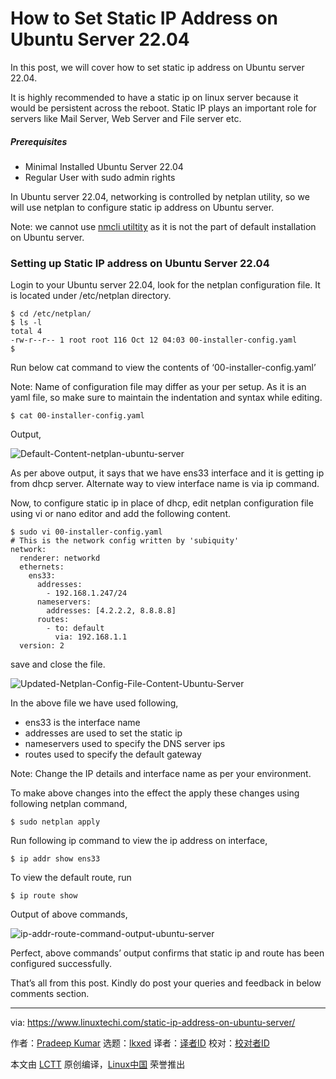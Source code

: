 [#]: subject: "How to Set Static IP Address on Ubuntu Server 22.04"
[#]: via: "https://www.linuxtechi.com/static-ip-address-on-ubuntu-server/"
[#]: author: "Pradeep Kumar https://www.linuxtechi.com/author/pradeep/"
[#]: collector: "lkxed"
[#]: translator: "geekpi"
[#]: reviewer: " "
[#]: publisher: " "
[#]: url: " "

How to Set Static IP Address on Ubuntu Server 22.04
======
In this post, we will cover how to set static ip address on Ubuntu server 22.04.

It is highly recommended to have a static ip on linux server because it would be persistent across the reboot. Static IP plays an important role for servers like Mail Server, Web Server and File server etc.

##### Prerequisites

* Minimal Installed Ubuntu Server 22.04
* Regular User with sudo admin rights

In Ubuntu server 22.04, networking is controlled by netplan utility, so we will use netplan to configure static ip address on Ubuntu server.

Note: we cannot use [nmcli utiltity][1] as it is not the part of default installation on Ubuntu server.

### Setting up Static IP address on Ubuntu Server 22.04

Login to your Ubuntu server 22.04, look for the netplan configuration file. It is located under /etc/netplan directory.

```
$ cd /etc/netplan/
$ ls -l
total 4
-rw-r--r-- 1 root root 116 Oct 12 04:03 00-installer-config.yaml
$
```

Run below cat command to view the contents of ‘00-installer-config.yaml’

Note: Name of configuration file may differ as your per setup. As it is an yaml file, so make sure to maintain the indentation and syntax while editing.

```
$ cat 00-installer-config.yaml
```

Output,

![Default-Content-netplan-ubuntu-server][2]

As per above output, it says that we have ens33 interface and it is getting ip from dhcp server. Alternate way to view interface name is via ip command.

Now, to configure static ip in place of dhcp, edit netplan configuration file using vi or nano editor and add the following content.

```
$ sudo vi 00-installer-config.yaml
# This is the network config written by 'subiquity'
network:
  renderer: networkd
  ethernets:
    ens33:
      addresses:
        - 192.168.1.247/24
      nameservers:
        addresses: [4.2.2.2, 8.8.8.8]
      routes:
        - to: default
          via: 192.168.1.1
  version: 2
```

save and close the file.

![Updated-Netplan-Config-File-Content-Ubuntu-Server][3]

In the above file we have used following,

* ens33 is the interface name
* addresses are used to set the static ip
* nameservers used to specify the DNS server ips
* routes used to specify the default gateway

Note: Change the IP details and interface name as per your environment.

To make above changes into the effect the apply these changes using following netplan command,

```
$ sudo netplan apply
```

Run following ip command to view the ip address on interface,

```
$ ip addr show ens33
```

To view the default route, run

```
$ ip route show
```

Output of above commands,

![ip-addr-route-command-output-ubuntu-server][4]

Perfect, above commands’ output confirms that static ip and route has been configured successfully.

That’s all from this post. Kindly do post your queries and feedback in below comments section.

--------------------------------------------------------------------------------

via: https://www.linuxtechi.com/static-ip-address-on-ubuntu-server/

作者：[Pradeep Kumar][a]
选题：[lkxed][b]
译者：[译者ID](https://github.com/译者ID)
校对：[校对者ID](https://github.com/校对者ID)

本文由 [LCTT](https://github.com/LCTT/TranslateProject) 原创编译，[Linux中国](https://linux.cn/) 荣誉推出

[a]: https://www.linuxtechi.com/author/pradeep/
[b]: https://github.com/lkxed
[1]: https://www.linuxtechi.com/configure-ip-with-nmcli-command-linux/
[2]: https://www.linuxtechi.com/wp-content/uploads/2022/10/Default-Content-netplan-ubuntu-server.png
[3]: https://www.linuxtechi.com/wp-content/uploads/2022/10/Updated-Netplan-Config-File-Content-Ubuntu-Server.png
[4]: https://www.linuxtechi.com/wp-content/uploads/2022/10/ip-addr-route-command-output-ubuntu-server.png
